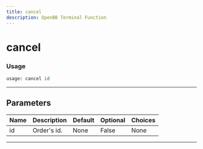 ```yaml
---
title: cancel
description: OpenBB Terminal Function
---
```


# cancel



### Usage 
```python
usage: cancel id
```
---
## Parameters

| Name | Description | Default | Optional | Choices |
| ---- | ----------- | ------- | -------- | ------- |
| id | Order's id. | None | False | None |
---
